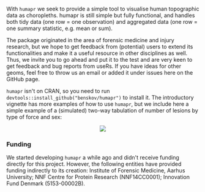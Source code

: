 With `humapr` we seek to provide a simple tool to visualise human topographic data as choropleths. humapr is still simple but fully functional, and handles both tidy data (one row = one observation) and aggregated data (one row = one summary statistic, e.g. mean or sum). 

The package originated in the area of forensic medicine and injury research, but we hope to get feedback from (potential) users to extend its functionalities and make it a useful resource in other disciplines as well. Thus, we invite you to go ahead and put it to the test and are very keen to get feedback and bug reports from useRs. If you have ideas for other geoms, feel free to throw us an email or added it under issues here on the GitHub page. 

`humapr` isn't on CRAN, so you need to run `devtools::install_github("benskov/humapr")` to install it. The introductory vignette has more examples of how to use `humapr`, but we include here a simple example of a (simulated) two-way tabulation of number of lesions by type of force and sex:

<p align="center"><img src="https://github.com/benskov/humapr/tree/master/public_figures/example_grid_trauma_gender.png"></p>

### Funding
We started developing `humapr` a while ago and didn't receive funding directly for this project. However, the following entities have provided funding indirectly to its creation: Institute of Forensic Medicine, Aarhus University; NNF Centre for Protein Research (NNF14CC0001); Innovation Fund Denmark (5153-00002B).
